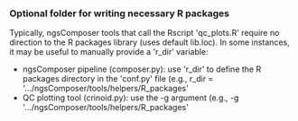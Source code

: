### Optional folder for writing necessary R packages  
Typically, ngsComposer tools that call the Rscript 'qc_plots.R' require no direction to the R packages library (uses default lib.loc). In some instances, it may be useful to manually provide a 'r_dir' variable:  
- ngsComposer pipeline (composer.py): use 'r_dir' to define the R packages directory in the 'conf.py' file (e.g., r_dir = '.../ngsComposer/tools/helpers/R_packages'  
- QC plotting tool (crinoid.py): use the -g argument (e.g., -g '.../ngsComposer/tools/helpers/R_packages'
